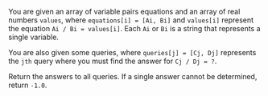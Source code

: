 You are given an array of variable pairs equations and an array of real numbers `values`, where
`equations[i] = [Ai, Bi]` and `values[i]` represent the equation `Ai / Bi = values[i]`. Each `Ai`
or `Bi` is a string that represents a single variable.

You are also given some queries, where `queries[j] = [Cj, Dj]` represents the `jth` query where you
must find the answer for `Cj / Dj = ?`.

Return the answers to all queries. If a single answer cannot be determined, return `-1.0`.